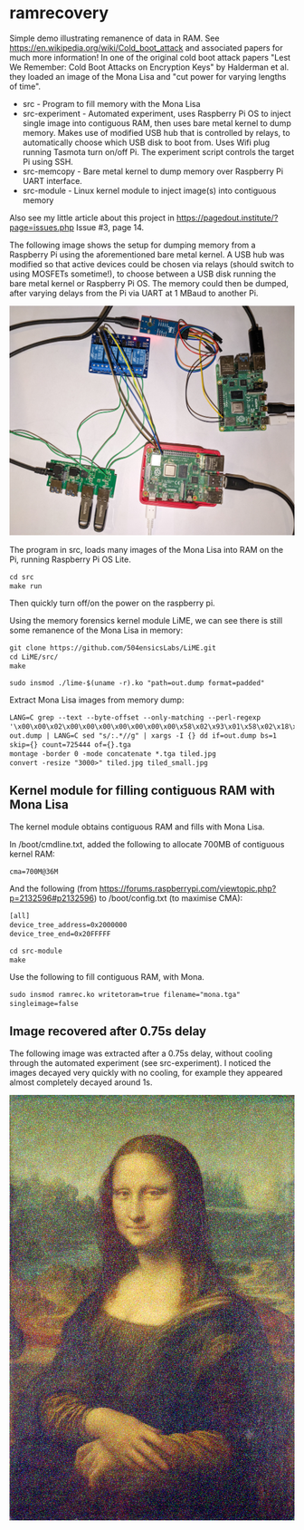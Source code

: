 # ramrecovery

Simple demo illustrating remanence of data in RAM. See https://en.wikipedia.org/wiki/Cold_boot_attack and associated papers for much more information!  In one of the original cold boot
attack papers "Lest We Remember: Cold Boot Attacks on Encryption Keys" by Halderman et al. they loaded an image of the Mona Lisa and "cut power for varying lengths of time".

* src - Program to fill memory with the Mona Lisa
* src-experiment - Automated experiment, uses Raspberry Pi OS to inject single image into contiguous RAM, then uses bare metal kernel to dump memory.  Makes use of modified USB hub that is controlled by relays,
to automatically choose which USB disk to boot from. Uses Wifi plug running Tasmota turn on/off Pi.  The experiment script controls the target Pi using SSH.
* src-memcopy - Bare metal kernel to dump memory over Raspberry Pi UART interface.
* src-module - Linux kernel module to inject image(s) into contiguous memory

Also see my little article about this project in https://pagedout.institute/?page=issues.php Issue #3, page 14.

The following image shows the setup for dumping memory from a Raspberry Pi using the aforementioned bare metal kernel.  A USB hub was modified so that active devices could be chosen via relays (should switch to using MOSFETs sometime!), to choose between a USB disk running the bare metal kernel or Raspberry Pi OS.  The memory could then be dumped, after varying delays from the Pi via UART at 1 MBaud to another Pi.

![Setup](images/setup.jpg)

The program in src, loads many images of the Mona Lisa into RAM on the Pi, running Raspberry Pi OS Lite.

```
cd src
make run
```

Then quickly turn off/on the power on the raspberry pi.

Using the memory forensics kernel module LiME, we can see there is still some remanence of the Mona Lisa in memory:

```
git clone https://github.com/504ensicsLabs/LiME.git
cd LiME/src/
make
```

```
sudo insmod ./lime-$(uname -r).ko "path=out.dump format=padded"
```

Extract Mona Lisa images from memory dump:

```
LANG=C grep --text --byte-offset --only-matching --perl-regexp '\x00\x00\x02\x00\x00\x00\x00\x00\x00\x00\x58\x02\x93\x01\x58\x02\x18\x20' out.dump | LANG=C sed "s/:.*//g" | xargs -I {} dd if=out.dump bs=1 skip={} count=725444 of={}.tga
montage -border 0 -mode concatenate *.tga tiled.jpg
convert -resize "3000>" tiled.jpg tiled_small.jpg
```

## Kernel module for filling contiguous RAM with Mona Lisa

The kernel module obtains contiguous RAM and fills with Mona Lisa.

In /boot/cmdline.txt, added the following to allocate 700MB of contiguous kernel RAM:
```
cma=700M@36M
```

And the following (from https://forums.raspberrypi.com/viewtopic.php?p=2132596#p2132596) to /boot/config.txt (to maximise CMA):

```
[all]
device_tree_address=0x2000000
device_tree_end=0x20FFFFF
```

```
cd src-module
make
```

Use the following to fill contiguous RAM, with Mona.

```
sudo insmod ramrec.ko writetoram=true filename="mona.tga" singleimage=false
```

## Image recovered after 0.75s delay

The following image was extracted after a 0.75s delay, without cooling through the automated experiment (see src-experiment).  I noticed the images decayed very quickly with no cooling, for example they appeared almost completely decayed around 1s.

![Recovered Image](images/image_0.75.png)
